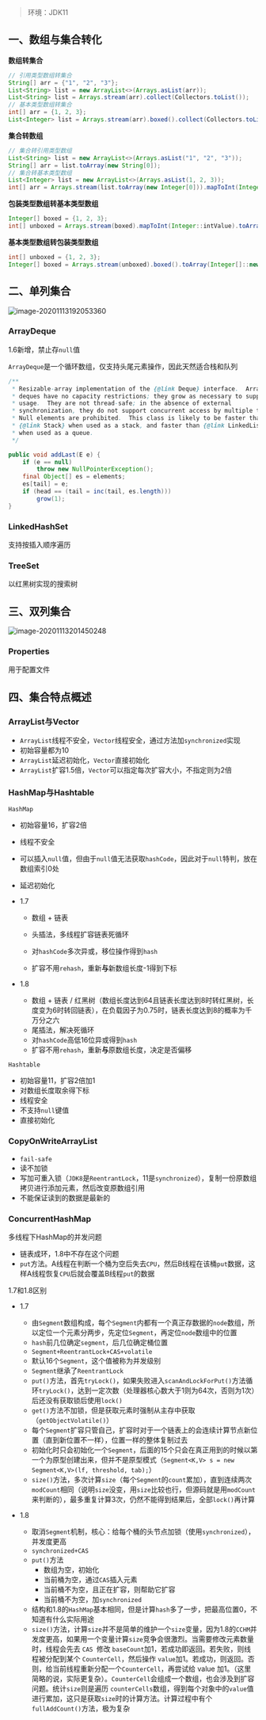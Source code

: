 > 环境：JDK11

## 一、数组与集合转化

**数组转集合**

```java
// 引用类型数组转集合
String[] arr = {"1", "2", "3"};
List<String> list = new ArrayList<>(Arrays.asList(arr));
List<String> list = Arrays.stream(arr).collect(Collectors.toList());
// 基本类型数组转集合
int[] arr = {1, 2, 3};
List<Integer> list = Arrays.stream(arr).boxed().collect(Collectors.toList());
```

**集合转数组**

```java
// 集合转引用类型数组
List<String> list = new ArrayList<>(Arrays.asList("1", "2", "3"));
String[] arr = list.toArray(new String[0]);
// 集合转基本类型数组
List<Integer> list = new ArrayList<>(Arrays.asList(1, 2, 3));
int[] arr = Arrays.stream(list.toArray(new Integer[0])).mapToInt(Integer::intValue).toArray();
```

**包装类型数组转基本类型数组**

```java
Integer[] boxed = {1, 2, 3};
int[] unboxed = Arrays.stream(boxed).mapToInt(Integer::intValue).toArray();
```

**基本类型数组转包装类型数组**

```java
int[] unboxed = {1, 2, 3};
Integer[] boxed = Arrays.stream(unboxed).boxed().toArray(Integer[]::new);
```

## 二、单列集合

![image-20201113192053360](https://gitee.com/p8t/picbed/raw/master/imgs/20201113192054.png)

### ArrayDeque

1.6新增，禁止存`null`值

`ArrayDeque`是一个循环数组，仅支持头尾元素操作，因此天然适合栈和队列

```java
/**
 * Resizable-array implementation of the {@link Deque} interface.  Array
 * deques have no capacity restrictions; they grow as necessary to support
 * usage.  They are not thread-safe; in the absence of external
 * synchronization, they do not support concurrent access by multiple threads.
 * Null elements are prohibited.  This class is likely to be faster than
 * {@link Stack} when used as a stack, and faster than {@link LinkedList}
 * when used as a queue.
 */

public void addLast(E e) {
    if (e == null)
        throw new NullPointerException();
    final Object[] es = elements;
    es[tail] = e;
    if (head == (tail = inc(tail, es.length)))
        grow(1);
}
```

### LinkedHashSet

支持按插入顺序遍历

### TreeSet

以红黑树实现的搜索树

## 三、双列集合

![image-20201113201450248](https://gitee.com/p8t/picbed/raw/master/imgs/20201113201451.png)

### Properties

用于配置文件

## 四、集合特点概述

### ArrayList与Vector

- `ArrayList`线程不安全，`Vector`线程安全，通过方法加`synchronized`实现
- 初始容量都为10
- `ArrayList`延迟初始化，`Vector`直接初始化
- `ArrayList`扩容1.5倍，`Vector`可以指定每次扩容大小，不指定则为2倍

### HashMap与Hashtable

`HashMap`

- 初始容量16，扩容2倍
- 线程不安全
- 可以插入`null`值，但由于`null`值无法获取`hashCode`，因此对于`null`特判，放在数组索引0处
- 延迟初始化

- 1.7
  - 数组 + 链表
  - 头插法，多线程扩容链表死循环

  - 对`hashCode`多次异或，移位操作得到`hash`
  - 扩容不用`rehash`，重新**与**新数组长度-1得到下标

- 1.8
  
  - 数组 + 链表 / 红黑树（数组长度达到64且链表长度达到8时转红黑树，长度变为6时转回链表），在负载因子为0.75时，链表长度达到8的概率为千万分之六
  - 尾插法，解决死循环
  - 对`hashCode`高低16位异或得到`hash`
  - 扩容不用`rehash`，重新**与**原数组长度，决定是否偏移

`Hashtable`

  - 初始容量11，扩容2倍加1
  - 对数组长度取余得下标
  - 线程安全
  - 不支持`null`键值
  - 直接初始化

### CopyOnWriteArrayList

- `fail-safe`
- 读不加锁
- 写加可重入锁（`JDK8`是`ReentrantLock`，11是`synchronized`），复制一份原数组拷贝进行添加元素，然后改变原数组引用
- 不能保证读到的数据是最新的

### ConcurrentHashMap

多线程下HashMap的并发问题

- 链表成环，1.8中不存在这个问题
- `put`方法。A线程在判断一个桶为空后失去`CPU`，然后B线程在该桶`put`数据，这样A线程恢复`CPU`后就会覆盖B线程`put`的数据

1.7和1.8区别

- 1.7
  - 由`Segment`数组构成，每个`Segment`内都有一个真正存数据的`node`数组，所以定位一个元素分两步，先定位`Segment`，再定位`node`数组中的位置
  - `hash`前几位确定`segment`，后几位确定桶位置
  - `Segment+ReentrantLock+CAS+volatile`
  - 默认16个`Segment`，这个值被称为并发级别
  - `Segment`继承了`ReentrantLock`
  - `put()`方法，首先`tryLock()`，如果失败进入`scanAndLockForPut()`方法循环`tryLock()`，达到一定次数（处理器核心数大于1则为64次，否则为1次）后还没有获取锁后使用`lock()`
  - `get()`方法不加锁，但是获取元素时强制从主存中获取（`getObjectVolatile()`）
  - 每个`Segment`扩容只管自己，扩容时对于一个链表上的会连续计算节点新位置（直到新位置不一样），位置一样的整体复制过去
  - 初始化时只会初始化一个`Segment`，后面的15个只会在真正用到的时候以第一个为原型创建出来，但并不是原型模式（`Segment<K,V> s = new Segment<K,V>(lf, threshold, tab);`）
  - `size()`方法，多次计算`size`（每个`Segment`的`count`累加），直到连续两次`modCount`相同（说明`size`没变，用`size`比较也行，但源码就是用`modCount`来判断的），最多重复计算3次，仍然不能得到结果后，全部`lock()`再计算
  
- 1.8
  - 取消`Segment`机制，核心：给每个桶的头节点加锁（使用`synchronized`），并发度更高
  - `synchronized+CAS`
  - `put()`方法
    - 数组为空，初始化
    - 当前桶为空，通过`CAS`插入元素
    - 当前桶不为空，且正在扩容，则帮助它扩容
    - 当前桶不为空，加`synchronized`
  - 结构和1.8的`HashMap`基本相同，但是计算`hash`多了一步，把最高位置0，不知道有什么实际用途
  - `size()`方法，计算`size`并不是简单的维护一个`size`变量，因为1.8的`CCHM`并发度更高，如果用一个变量计算`size`竞争会很激烈。当需要修改元素数量时，线程会先去 `CAS `修改 `baseCount`加1，若成功即返回。若失败，则线程被分配到某个 `CounterCell`，然后操作 `value`加1。若成功，则返回。否则，给当前线程重新分配一个`CounterCell`，再尝试给 value 加1。（这里简略的说，实际更复杂）。`CounterCell`会组成一个数组，也会涉及到扩容问题。统计`size`则是遍历 `counterCells`数组，得到每个对象中的`value`值进行累加，这只是获取`size`时的计算方法。计算过程中有个`fullAddCount()`方法，极为复杂
